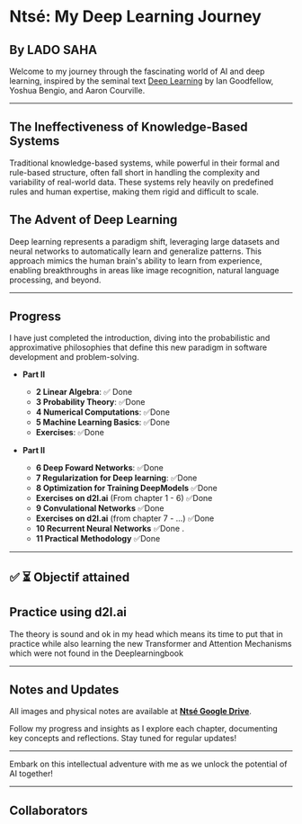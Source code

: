 # **Ntsé**: My Deep Learning Journey

## By LADO SAHA

Welcome to my journey through the fascinating world of AI and deep learning, inspired by the seminal text [Deep Learning](https://www.deeplearningbook.org/) by Ian Goodfellow, Yoshua Bengio, and Aaron Courville.

---

## The Ineffectiveness of Knowledge-Based Systems

Traditional knowledge-based systems, while powerful in their formal and rule-based structure, often fall short in handling the complexity and variability of real-world data. These systems rely heavily on predefined rules and human expertise, making them rigid and difficult to scale.

## The Advent of Deep Learning

Deep learning represents a paradigm shift, leveraging large datasets and neural networks to automatically learn and generalize patterns. This approach mimics the human brain's ability to learn from experience, enabling breakthroughs in areas like image recognition, natural language processing, and beyond.

---

## Progress

I have just completed the introduction, diving into the probabilistic and approximative philosophies that define this new paradigm in software development and problem-solving.

- **Part II**
  - **2 Linear Algebra**: ✅ Done
  - **3 Probability Theory**: ✅Done
  - **4 Numerical Computations**: ✅Done
  - **5 Machine Learning Basics**: ✅Done
  - **Exercises**: ✅Done

- **Part II**
  - **6 Deep Foward Networks**: ✅Done
  - **7 Regularization for Deep learning**: ✅Done
  - **8 Optimization for Training DeepModels** ✅Done
  - **Exercises on d2l.ai** (From chapter 1 - 6) ✅Done
  - **9 Convulational Networks**  ✅Done 
  - **Exercises on d2l.ai** (from chapter 7 - ...) ✅Done
  - **10 Recurrent Neural Networks** ✅Done .
  - **11 Practical Methodology** ✅Done 
---
##  ✅ ⏳ Objectif attained 

## Practice using d2l.ai
The theory is sound and ok in my head which means its time to put that in practice while also learning the new Transformer and Attention Mechanisms which were not found in the Deeplearningbook
 
---
## Notes and Updates

All images and physical notes are available at **[Ntsé Google Drive](https://drive.google.com/drive/folders/1pnCg3R5GiPWFaY6WNpoUsNZp-WSnAI1n?usp=sharing)**.

Follow my progress and insights as I explore each chapter, documenting key concepts and reflections. Stay tuned for regular updates!

---

Embark on this intellectual adventure with me as we unlock the potential of AI together!

---

## Collaborators